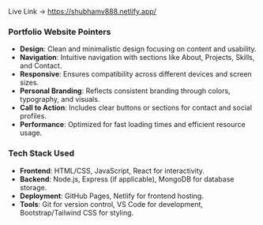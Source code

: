 Live Link ->  https://shubhamv888.netlify.app/


### Portfolio Website Pointers

- **Design**: Clean and minimalistic design focusing on content and usability.
- **Navigation**: Intuitive navigation with sections like About, Projects, Skills, and Contact.
- **Responsive**: Ensures compatibility across different devices and screen sizes.
- **Personal Branding**: Reflects consistent branding through colors, typography, and visuals.
- **Call to Action**: Includes clear buttons or sections for contact and social profiles.
- **Performance**: Optimized for fast loading times and efficient resource usage.

### Tech Stack Used

- **Frontend**: HTML/CSS, JavaScript, React for interactivity.
- **Backend**: Node.js, Express (if applicable), MongoDB for database storage.
- **Deployment**: GitHub Pages, Netlify for frontend hosting.
- **Tools**: Git for version control, VS Code for development, Bootstrap/Tailwind CSS for styling.
